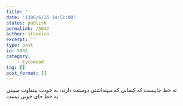 ```yaml
---
title: ''
date: '1396/6/25 14:51:00'
status: publish
permalink: /5042
author: straxico
excerpt: ''
type: post
id: 5042
category:
    - tytomood
tag: []
post_format: []
---
```

ته خط جاییست که کسانی که میپنداشتی دوستت دارند، به خودت بیتفاوت میبینی  
ته خط جای خوبی نیست